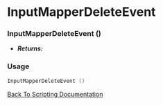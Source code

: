 # InputMapperDeleteEvent 

### InputMapperDeleteEvent ()
- ***Returns:*** 

### Usage

```Lua
InputMapperDeleteEvent ()
```


[Back To Scripting Documentation](../README.md)

